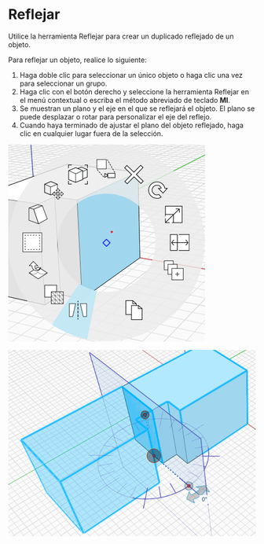 # Reflejar

Utilice la herramienta Reflejar para crear un duplicado reflejado de un objeto.

Para reflejar un objeto, realice lo siguiente:

1. Haga doble clic para seleccionar un único objeto o haga clic una vez para seleccionar un grupo.
2. Haga clic con el botón derecho y seleccione la herramienta Reflejar en el menú contextual o escriba el método abreviado de teclado **MI**.
3. Se muestran un plano y el eje en el que se reflejará el objeto. El plano se puede desplazar o rotar para personalizar el eje del reflejo.
4. Cuando haya terminado de ajustar el plano del objeto reflejado, haga clic en cualquier lugar fuera de la selección.

![](../.gitbook/assets/mirror.png)

![](../.gitbook/assets/mirror2.png)

